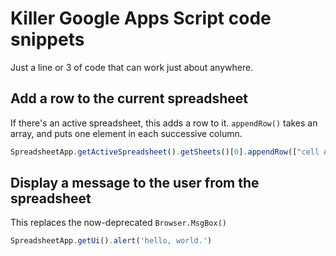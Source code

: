 # Killer Google Apps Script code snippets

Just a line or 3 of code that can work just about anywhere.

## Add a row to the current spreadsheet

If there's an active spreadsheet, this adds a row to it. `appendRow()` takes an array, and puts one 
element in each successive column.

```js
SpreadsheetApp.getActiveSpreadsheet().getSheets()[0].appendRow(["cell A", "cell B"])
```

## Display a message to the user from the spreadsheet

This replaces the now-deprecated `Browser.MsgBox()`

```js
SpreadsheetApp.getUi().alert('hello, world.')
```
